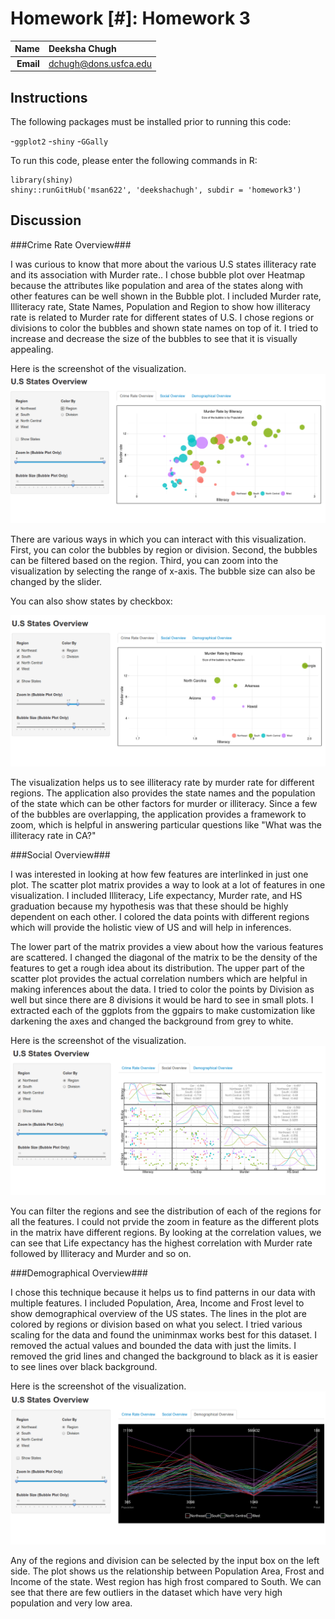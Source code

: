 Homework [#]: Homework 3
==============================

| **Name**  | Deeksha Chugh  |
|----------:|:-------------|
| **Email** | dchugh@dons.usfca.edu |

## Instructions ##

The following packages must be installed prior to running this code:

-`ggplot2`
-`shiny`
-`GGally`

To run this code, please enter the following commands in R:
```
library(shiny)
shiny::runGitHub('msan622', 'deekshachugh', subdir = 'homework3')
```

## Discussion ##

###Crime Rate Overview###


I was curious to know that more about the various U.S states illiteracy rate and its association with Murder rate.. I chose bubble plot over Heatmap because the attributes like population and area of the states along with other features can be well shown in the Bubble plot. 
I included Murder rate, Illiteracy rate, State Names, Population and Region to show how illiteracy rate is related to Murder rate for different states of U.S. I chose regions or divisions to color the bubbles and shown state names on top of it.
I tried to increase and decrease the size of the bubbles to see that it is visually appealing. 


Here is the screenshot of the visualization.
![IMAGE](Technique1.png)

There are various ways in which you can interact with this visualization.
First, you can color the bubbles by region or division. Second, the bubbles can be filtered based on the region.
Third, you can zoom into the visualization by selecting the range of x-axis. The bubble size can also be changed by the slider.

You can also show states by checkbox:

![IMAGE](Technique10.png)

 The visualization helps us to see illiteracy rate by murder rate for different regions. The application also provides the state names and the population of the state which can be other factors for murder or illiteracy. Since a few of the bubbles are overlapping, the application provides a framework to zoom, which is helpful in answering particular questions like "What was the illiteracy rate in CA?"


###Social Overview###

I was interested in looking at how few features are interlinked in just one plot. The scatter plot matrix provides a way to look at a lot of features in one visualization.  I included Illiteracy, Life expectancy, Murder rate, and HS graduation because my hypothesis was that these should be highly dependent on each other. I colored the data points with different regions which will provide the holistic view of US and will help in inferences.


The lower part of the matrix provides a view about how the various features are scattered. I changed the diagonal of the matrix to be the density of the features to get a rough idea about its distribution. The upper part of the scatter plot provides the actual correlation numbers which are helpful in making inferences about the data. I tried to color the points by Division as well but since there are 8 divisions it would be hard to see in small plots. I extracted each of the ggplots from the ggpairs to make customization like darkening the axes and changed the background from grey to white.


Here is the screenshot of the visualization.
![IMAGE](Technique2.png)


You can filter the regions and see the distribution of each of the regions for all the features.
I could not prvide the zoom in feature as the different plots in the matrix have different regions.
By looking at the correlation values, we can see that Life expectancy has the highest correlation with Murder rate followed by Illiteracy and Murder and so on.


###Demographical Overview###

I chose this technique because it helps us to find patterns in our data with multiple features. I included Population, Area, Income and Frost level to show demographical overview of the US states. The lines in the plot are colored by regions or division based on what you select. I tried various scaling for the data and found the uniminmax works best for this dataset. I removed the actual values and bounded the data with just the limits. I removed the grid lines and changed the background to black as it is easier to see lines over black background.


Here is the screenshot of the visualization.
![IMAGE](Technique3.png)

Any of the regions and division can be selected by the input box on the left side. The plot shows us the relationship between Population Area, Frost and Income of the state. West region has high frost compared to South. We can see that there are few outliers in the dataset which have very high population and very low area. 




